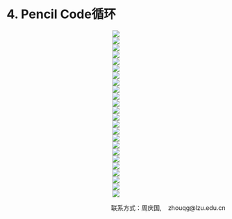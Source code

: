 # 4. Pencil Code循环


<center><img src="/assets/a79.png"/></center>
<center><img src="/assets/a80.png"/></center>
<center><img src="/assets/a81.png"/></center>
<center><img src="/assets/a82.png"/></center>
<center><img src="/assets/a83.png"/></center>
<center><img src="/assets/a84.png"/></center>
<center><img src="/assets/a85.png"/></center>
<center><img src="/assets/a86.png"/></center>
<center><img src="/assets/a87.png"/></center>
<center><img src="/assets/a88.png"/></center>
<center><img src="/assets/a89.png"/></center>
<center><img src="/assets/a90.png"/></center>
<center><img src="/assets/a91.png"/></center>
<center><img src="/assets/a92.png"/></center>
<center><img src="/assets/a93.png"/></center>
<center><img src="/assets/a94.png"/></center>
<center><img src="/assets/a95.png"/></center>
<center><img src="/assets/a96.png"/></center>
<center><img src="/assets/a97.png"/></center>
<center><img src="/assets/a98.png"/></center>
<center><img src="/assets/a99.png"/></center>
<center><img src="/assets/a100.png"/></center>
<center><img src="/assets/a101.png"/></center>
<center><img src="/assets/a102.png"/></center>

<p style="text-align: right;">联系方式：周庆国,<img src="/assets/biaozhi.png" style="width: 15px;height: 15px;">zhouqg@lzu.edu.cn<p>




